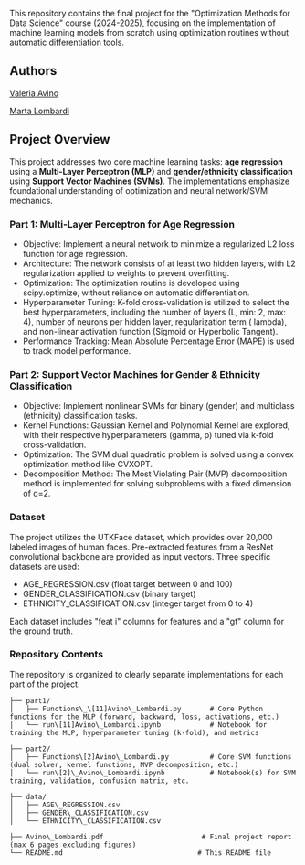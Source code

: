 This repository contains the final project for the "Optimization Methods for Data Science" course (2024-2025), focusing on the implementation of machine learning models from scratch using optimization routines without automatic differentiation tools.

## Authors

[Valeria Avino]([https://github.com/vaal4ds])

[Marta Lombardi]([https://github.com/martalombardi])

## Project Overview
This project addresses two core machine learning tasks: **age regression** using a **Multi-Layer Perceptron (MLP)** and **gender/ethnicity classification** using **Support Vector Machines (SVMs)**.
The implementations emphasize foundational understanding of optimization and neural network/SVM mechanics.

### Part 1: Multi-Layer Perceptron for Age Regression

* Objective: Implement a neural network to minimize a regularized L2 loss function for age regression.
* Architecture: The network consists of at least two hidden layers, with L2 regularization applied to weights to prevent overfitting.
* Optimization: The optimization routine is developed using scipy.optimize, without reliance on automatic differentiation.
* Hyperparameter Tuning: K-fold cross-validation is utilized to select the best hyperparameters, including the number of layers (L, min: 2, max: 4), number of neurons per hidden layer, regularization term (
lambda), and non-linear activation function (Sigmoid or Hyperbolic Tangent).
* Performance Tracking: Mean Absolute Percentage Error (MAPE) is used to track model performance.

### Part 2: Support Vector Machines for Gender & Ethnicity Classification

* Objective: Implement nonlinear SVMs for binary (gender) and multiclass (ethnicity) classification tasks.
* Kernel Functions: Gaussian Kernel and Polynomial Kernel are explored, with their respective hyperparameters (gamma, p) tuned via k-fold cross-validation.
* Optimization: The SVM dual quadratic problem is solved using a convex optimization method like CVXOPT.
* Decomposition Method: The Most Violating Pair (MVP) decomposition method is implemented for solving subproblems with a fixed dimension of q=2.

### Dataset
The project utilizes the UTKFace dataset, which provides over 20,000 labeled images of human faces. Pre-extracted features from a ResNet convolutional backbone are provided as input vectors. Three specific datasets are used:

* AGE_REGRESSION.csv (float target between 0 and 100) 
* GENDER_CLASSIFICATION.csv (binary target) 
* ETHNICITY_CLASSIFICATION.csv (integer target from 0 to 4) 

Each dataset includes "feat i" columns for features and a "gt" column for the ground truth.

### Repository Contents
The repository is organized to clearly separate implementations for each part of the project.
```
├── part1/
│   ├── Functions\_\[11]Avino\_Lombardi.py       # Core Python functions for the MLP (forward, backward, loss, activations, etc.)
│   └── run\[11]Avino\_Lombardi.ipynb            # Notebook for training the MLP, hyperparameter tuning (k-fold), and metrics

├── part2/
│   ├── Functions\[2]Avino\_Lombardi.py          # Core SVM functions (dual solver, kernel functions, MVP decomposition, etc.)
│   └── run\[2]\_Avino\_Lombardi.ipynb           # Notebook(s) for SVM training, validation, confusion matrix, etc.

├── data/
│   ├── AGE\_REGRESSION.csv
│   ├── GENDER\_CLASSIFICATION.csv
│   └── ETHNICITY\_CLASSIFICATION.csv

├── Avino\_Lombardi.pdf                        # Final project report (max 6 pages excluding figures)
└── README.md                                 # This README file
```
